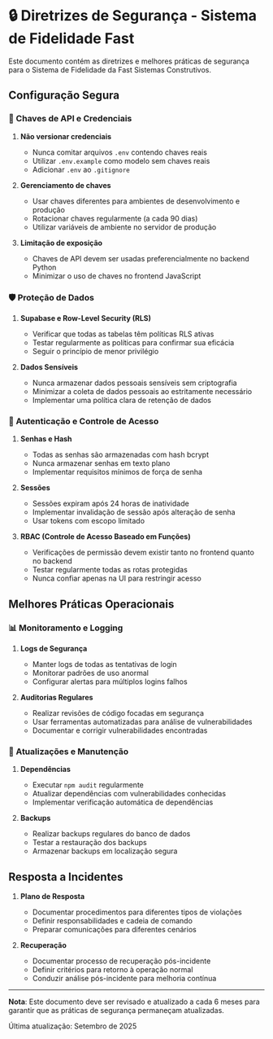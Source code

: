 # 🔒 Diretrizes de Segurança - Sistema de Fidelidade Fast

Este documento contém as diretrizes e melhores práticas de segurança para o Sistema de Fidelidade da Fast Sistemas Construtivos.

## Configuração Segura

### 🔑 Chaves de API e Credenciais

1. **Não versionar credenciais**
   - Nunca comitar arquivos `.env` contendo chaves reais
   - Utilizar `.env.example` como modelo sem chaves reais
   - Adicionar `.env` ao `.gitignore`

2. **Gerenciamento de chaves**
   - Usar chaves diferentes para ambientes de desenvolvimento e produção
   - Rotacionar chaves regularmente (a cada 90 dias)
   - Utilizar variáveis de ambiente no servidor de produção

3. **Limitação de exposição**
   - Chaves de API devem ser usadas preferencialmente no backend Python
   - Minimizar o uso de chaves no frontend JavaScript

### 🛡️ Proteção de Dados

1. **Supabase e Row-Level Security (RLS)**
   - Verificar que todas as tabelas têm políticas RLS ativas
   - Testar regularmente as políticas para confirmar sua eficácia
   - Seguir o princípio de menor privilégio

2. **Dados Sensíveis**
   - Nunca armazenar dados pessoais sensíveis sem criptografia
   - Minimizar a coleta de dados pessoais ao estritamente necessário
   - Implementar uma política clara de retenção de dados

### 🔐 Autenticação e Controle de Acesso

1. **Senhas e Hash**
   - Todas as senhas são armazenadas com hash bcrypt
   - Nunca armazenar senhas em texto plano
   - Implementar requisitos mínimos de força de senha

2. **Sessões**
   - Sessões expiram após 24 horas de inatividade
   - Implementar invalidação de sessão após alteração de senha
   - Usar tokens com escopo limitado

3. **RBAC (Controle de Acesso Baseado em Funções)**
   - Verificações de permissão devem existir tanto no frontend quanto no backend
   - Testar regularmente todas as rotas protegidas
   - Nunca confiar apenas na UI para restringir acesso

## Melhores Práticas Operacionais

### 📊 Monitoramento e Logging

1. **Logs de Segurança**
   - Manter logs de todas as tentativas de login
   - Monitorar padrões de uso anormal
   - Configurar alertas para múltiplos logins falhos

2. **Auditorias Regulares**
   - Realizar revisões de código focadas em segurança
   - Usar ferramentas automatizadas para análise de vulnerabilidades
   - Documentar e corrigir vulnerabilidades encontradas

### 🔄 Atualizações e Manutenção

1. **Dependências**
   - Executar `npm audit` regularmente
   - Atualizar dependências com vulnerabilidades conhecidas
   - Implementar verificação automática de dependências

2. **Backups**
   - Realizar backups regulares do banco de dados
   - Testar a restauração dos backups
   - Armazenar backups em localização segura

## Resposta a Incidentes

1. **Plano de Resposta**
   - Documentar procedimentos para diferentes tipos de violações
   - Definir responsabilidades e cadeia de comando
   - Preparar comunicações para diferentes cenários

2. **Recuperação**
   - Documentar processo de recuperação pós-incidente
   - Definir critérios para retorno à operação normal
   - Conduzir análise pós-incidente para melhoria contínua

---

**Nota**: Este documento deve ser revisado e atualizado a cada 6 meses para garantir que as práticas de segurança permaneçam atualizadas.

Última atualização: Setembro de 2025
